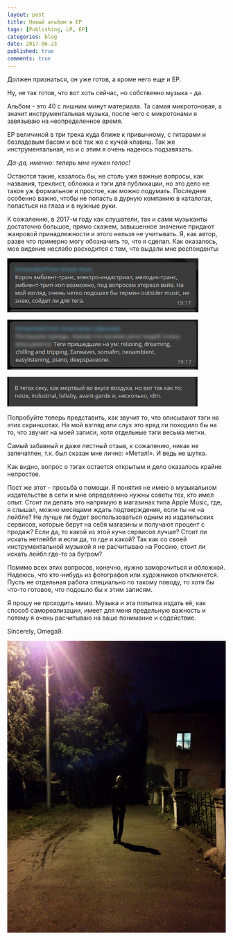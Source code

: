 ```yaml
---
layout: post
title: Новый альбом и EP
tags: [Publishing, LP, EP]
categories: blog
date: 2017-06-23
published: true
comments: true
---
```

Должен признаться, он уже готов, а кроме него еще и EP.

Ну, не так готов, что вот хоть сейчас, но собственно музыка - да.

Альбом - это 40 с лишним минут материала. Та самая микротоновая, а значит инструментальная музыка, после чего с микротонами я завязываю на неопределенное время.

EP величиной в три трека куда ближе к привычному, с гитарами и безладовым басом и всё так же с кучей клавиш. Так же инструментальная, но и с этим я очень надеюсь подзавязать.

*Да-да, именно: теперь мне нужен голос!*

Остаются такие, казалось бы, не столь уже важные вопросы, как названия, треклист, обложка и тэги для публикации, но это дело не такое уж формальное и простое, как можно подумать. Последнее особенно важно, чтобы не попасть в дурную компанию в каталогах, попасться на глаза и в нужные руки.

К сожалению, в 2017-м году как слушатели, так и сами музыканты достаточно большое, прямо скажем, завышенное значение придают жанровой принадлежности и этого нельзя не учитывать. Я, как автор, разве что примерно могу обозначить то, что я сделал. Как оказалось, мое видение неслабо расходится с тем, что выдали мне респонденты:

![](/images/2017/06/tags1.png)

![](/images/2017/06/tags2.png)

![](/images/2017/06/tags3.png)

Попробуйте теперь представить, как звучит то, что описывают тэги на этих скриншотах. На мой взгляд или слух это вряд ли походило бы на то, что звучит на моей записи, хотя отдельные тэги весьма метки.

Самый забавный и даже лестный отзыв, к сожалению, никак не запечатлен, т.к. был сказан мне лично: «Метал!». И ведь не шутка.

Как видно, вопрос о тэгах остается открытым и дело оказалось крайне непростое.

Пост же этот - просьба о помощи.
Я понятия не имею о музыкальном издательстве в сети и мне определенно нужны советы тех, кто имел опыт. Стоит ли делать это напрямую в магазинах типа Apple Music, где, я слышал, можно месяцами ждать подтверждения, если ты не на лейбле? Не лучше ли будет воспользоваться одним из издательских сервисов, которые берут на себя магазины и получают процент с продаж? Если да, то какой из этой кучи сервисов лучше? Стоит ли искать нетлейбл и если да, то где и какой? Так как со своей инструментальной музыкой я не расчитываю на Россию, стоит ли искать лейбл где-то за бугром?

Помимо всех этих вопросов, конечно, нужно заморочиться и обложкой. Надеюсь, что кто-нибудь из фотографов или художников откликнется. Пусть не отдельная работа специально по такому поводу, то хотя бы что-то готовое, что подошло бы к этим записям.

Я прошу не проходить мимо. Музыка и эта попытка издать её, как способ самореализации, имеет для меня предельную важность и потому я очень расчитываю на ваше понимание и содействие.

Sincerely,
Omega9.

<img src="/images/2017/06/meh.jpg" alt="Me" style="width: 550px;"/>

